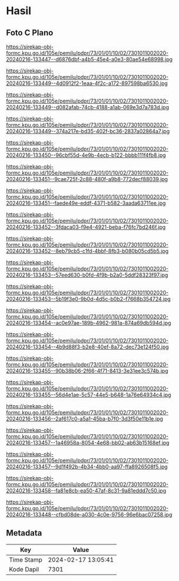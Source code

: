 # Hasil

## Foto C Plano

https://sirekap-obj-formc.kpu.go.id/105e/pemilu/pdpr/73/01/01/10/02/7301011002020-20240216-133447--d6876dbf-a4b5-45e4-a0e3-80ae54e68998.jpg

https://sirekap-obj-formc.kpu.go.id/105e/pemilu/pdpr/73/01/01/10/02/7301011002020-20240216-133449--4d0912f2-1eaa-4f2c-a172-897598ba6530.jpg

https://sirekap-obj-formc.kpu.go.id/105e/pemilu/pdpr/73/01/01/10/02/7301011002020-20240216-133449--d082afab-74cb-4188-a1ab-069e3d7a783d.jpg

https://sirekap-obj-formc.kpu.go.id/105e/pemilu/pdpr/73/01/01/10/02/7301011002020-20240216-133449--374a217e-bd35-402f-bc36-2837a02864a7.jpg

https://sirekap-obj-formc.kpu.go.id/105e/pemilu/pdpr/73/01/01/10/02/7301011002020-20240216-133450--96cbf55d-4e9b-4ecb-b122-bbbb111f4fb8.jpg

https://sirekap-obj-formc.kpu.go.id/105e/pemilu/pdpr/73/01/01/10/02/7301011002020-20240216-133451--9cae725f-2c88-480f-a9b8-772decf88039.jpg

https://sirekap-obj-formc.kpu.go.id/105e/pemilu/pdpr/73/01/01/10/02/7301011002020-20240216-133451--faede49e-eddf-4371-b582-3aada63711ee.jpg

https://sirekap-obj-formc.kpu.go.id/105e/pemilu/pdpr/73/01/01/10/02/7301011002020-20240216-133452--3fdaca03-f9e4-4921-beba-f76fc7bd246f.jpg

https://sirekap-obj-formc.kpu.go.id/105e/pemilu/pdpr/73/01/01/10/02/7301011002020-20240216-133452--8eb79cb5-c1fd-4bbf-8fb3-b080b05cd5b5.jpg

https://sirekap-obj-formc.kpu.go.id/105e/pemilu/pdpr/73/01/01/10/02/7301011002020-20240216-133453--57eed630-b0fd-4f9b-b2a0-5ddf28323f97.jpg

https://sirekap-obj-formc.kpu.go.id/105e/pemilu/pdpr/73/01/01/10/02/7301011002020-20240216-133453--5b19f3e0-9b0d-4d5c-b0b2-f7668b354724.jpg

https://sirekap-obj-formc.kpu.go.id/105e/pemilu/pdpr/73/01/01/10/02/7301011002020-20240216-133454--ac0e97ae-189b-4962-981a-874a69db594d.jpg

https://sirekap-obj-formc.kpu.go.id/105e/pemilu/pdpr/73/01/01/10/02/7301011002020-20240216-133454--4b9d88f3-b2e8-40ef-8a72-dec73e124f50.jpg

https://sirekap-obj-formc.kpu.go.id/105e/pemilu/pdpr/73/01/01/10/02/7301011002020-20240216-133455--90b38b06-2f66-4f71-8413-3e31ee3c574b.jpg

https://sirekap-obj-formc.kpu.go.id/105e/pemilu/pdpr/73/01/01/10/02/7301011002020-20240216-133455--56d4e1ae-5c57-44e5-b648-1a76e64934c4.jpg

https://sirekap-obj-formc.kpu.go.id/105e/pemilu/pdpr/73/01/01/10/02/7301011002020-20240216-133456--2af617c0-a5a1-45ba-b7f0-3d3f50e11b1e.jpg

https://sirekap-obj-formc.kpu.go.id/105e/pemilu/pdpr/73/01/01/10/02/7301011002020-20240216-133457--1a46958a-8054-4e68-bb02-ab63b15168ef.jpg

https://sirekap-obj-formc.kpu.go.id/105e/pemilu/pdpr/73/01/01/10/02/7301011002020-20240216-133457--9d1f492b-4b34-4bb0-aa97-ffa8926508f5.jpg

https://sirekap-obj-formc.kpu.go.id/105e/pemilu/pdpr/73/01/01/10/02/7301011002020-20240216-133458--fa81e8cb-ea50-47af-8c31-9a81eddd7c50.jpg

https://sirekap-obj-formc.kpu.go.id/105e/pemilu/pdpr/73/01/01/10/02/7301011002020-20240216-133448--cfbd08de-a030-4c0e-9756-96e6bac07258.jpg


## Metadata

| Key        | Value               |
| ---------- | ------------------- |
| Time Stamp | 2024-02-17 13:05:41 |
| Kode Dapil | 7301                |



